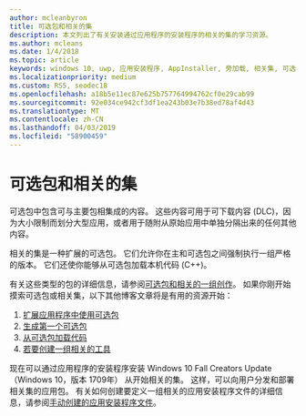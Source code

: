 ```yaml
---
author: mcleanbyron
title: 可选包和相关的集
description: 本文列出了有关安装通过应用程序的安装程序的相关的集的学习资源。
ms.author: mcleans
ms.date: 1/4/2018
ms.topic: article
keywords: windows 10, uwp, 应用安装程序, AppInstaller, 旁加载, 相关集, 可选包
ms.localizationpriority: medium
ms.custom: RS5, seodec18
ms.openlocfilehash: a18b5e11ec87e625b757764994762cf0e29cab99
ms.sourcegitcommit: 92e034ce942cf3df1ea243b03e7b38ed78af4d43
ms.translationtype: MT
ms.contentlocale: zh-CN
ms.lasthandoff: 04/03/2019
ms.locfileid: "58900459"
---
```

# <a name="optional-packages-and-related-sets"></a>可选包和相关的集

可选包中包含可与主要包相集成的内容。 这些内容可用于可下载内容 (DLC)，因为大小限制而划分大型应用，或者用于随附从原始应用中单独分隔出来的任何其他内容。

相关的集是一种扩展的可选包。 它们允许你在主和可选包之间强制执行一组严格的版本。 它们还使你能够从可选包加载本机代码 (C++)。

有关这些类型的包的详细信息，请参阅[可选包和相关的一组创作](https://docs.microsoft.com/windows/uwp/packaging/optional-packages)。 如果你刚开始摸索可选包或相关集，以下其他博客文章将是有用的资源开始：

1.  [扩展应用程序中使用可选包](https://blogs.msdn.microsoft.com/appinstaller/2017/04/05/uwpoptionalpackages/)
2.  [生成第一个可选包](https://blogs.msdn.microsoft.com/appinstaller/2017/05/09/build-your-first-optional-package/)
3.  [从可选包加载代码](https://blogs.msdn.microsoft.com/appinstaller/2017/05/11/loading-code-from-an-optional-package/)
4.  [若要创建一组相关的工具](https://blogs.msdn.microsoft.com/appinstaller/2017/05/12/tooling-to-create-a-related-set/)

现在可以通过应用程序的安装程序安装 Windows 10 Fall Creators Update （Windows 10，版本 1709年） 从开始相关的集。 这样，可以向用户分发和部署相关集的应用包。 有关如何创建要定义一组相关的应用安装程序文件的详细信息，请参阅[手动创建的应用安装程序文件](how-to-create-appinstaller-file.md)。
